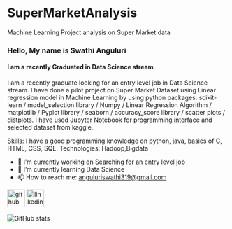 # SuperMarketAnalysis
Machine Learning Project analysis on Super Market data
### Hello, My name is Swathi Anguluri
#### I am a recently Graduated in Data Science stream
I am a recently graduate looking for an entry level job in Data Science stream. I have done a pilot project on Super Market Dataset using Linear regression model in Machine Learning by using python packages:  scikit-learn / model_selection library / Numpy / Linear Regression Algorithm / matplotlib / Pyplot library / seaborn / accuracy_score library / scatter plots / distplots. I have used Jupyter Notebook for programming interface and selected dataset from kaggle.

Skills:  I have a good programming knowledge on python, java, basics of C, HTML, CSS, SQL. Technologies: Hadoop,Bigdata

- 🔭 I’m currently working on Searching for an entry level job 
- 🌱 I’m currently learning Data Science 
- 📫 How to reach me: anguluriswathi319@gmail.com 


[<img src='https://cdn.jsdelivr.net/npm/simple-icons@3.0.1/icons/github.svg' alt='github' height='40'>](https://github.com/Swathi182)  [<img src='https://cdn.jsdelivr.net/npm/simple-icons@3.0.1/icons/linkedin.svg' alt='linkedin' height='40'>](https://www.linkedin.com/in/www.linkedin.com/in/swathi-anguluri-8b0503251/)  

![GitHub stats](https://github-readme-stats.vercel.app/api?username=Swathi182&show_icons=true)  



